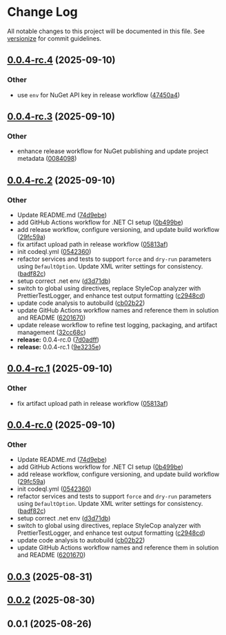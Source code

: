 # Change Log

All notable changes to this project will be documented in this file. See [versionize](https://github.com/versionize/versionize) for commit guidelines.

<a name="0.0.4-rc.4"></a>
## [0.0.4-rc.4](https://www.github.com/stasnowak/CodeCuisine/releases/tag/v0.0.4-rc.4) (2025-09-10)

### Other

* use `env` for NuGet API key in release workflow ([47450a4](https://www.github.com/stasnowak/CodeCuisine/commit/47450a41f90365a4bdad697da926d7a0170c23b0))

<a name="0.0.4-rc.3"></a>
## [0.0.4-rc.3](https://www.github.com/stasnowak/CodeCuisine/releases/tag/v0.0.4-rc.3) (2025-09-10)

### Other

* enhance release workflow for NuGet publishing and update project metadata ([0084098](https://www.github.com/stasnowak/CodeCuisine/commit/0084098521cbef2f692a043931a093da07f72531))

<a name="0.0.4-rc.2"></a>
## [0.0.4-rc.2](https://www.github.com/stasnowak/CodeCuisine/releases/tag/v0.0.4-rc.2) (2025-09-10)

### Other

* Update README.md ([74d9ebe](https://www.github.com/stasnowak/CodeCuisine/commit/74d9ebedbb7c574b2c1c8163aaebce197b058484))
* add GitHub Actions workflow for .NET CI setup ([0b499be](https://www.github.com/stasnowak/CodeCuisine/commit/0b499be95b92c3680b48a234f595d53f7d6289dc))
* add release workflow, configure versioning, and update build workflow ([29fc59a](https://www.github.com/stasnowak/CodeCuisine/commit/29fc59a87c4d9f52be065911fd55ae39f159839a))
* fix artifact upload path in release workflow ([05813af](https://www.github.com/stasnowak/CodeCuisine/commit/05813af437638759337cc09c397f809ebce5e3a7))
* init codeql.yml ([0542360](https://www.github.com/stasnowak/CodeCuisine/commit/05423602c909a42794b409b6a42de1f74aed2a4f))
* refactor services and tests to support `force` and `dry-run` parameters using `DefaultOption`. Update XML writer settings for consistency. ([badf82c](https://www.github.com/stasnowak/CodeCuisine/commit/badf82cf5f5c3376dd80bded4875156a7de88447))
* setup correct .net env ([d3d71db](https://www.github.com/stasnowak/CodeCuisine/commit/d3d71dba233f406913eb5c84f2d9e49bdad3ffc8))
* switch to global using directives, replace StyleCop analyzer with PrettierTestLogger, and enhance test output formatting ([c2948cd](https://www.github.com/stasnowak/CodeCuisine/commit/c2948cdddd493cdea7feaddfbad648288206ca77))
* update code analysis to autobuild ([cb02b22](https://www.github.com/stasnowak/CodeCuisine/commit/cb02b222b2752f7fd4959a14f02f31043f3338fb))
* update GitHub Actions workflow names and reference them in solution and README ([6201670](https://www.github.com/stasnowak/CodeCuisine/commit/62016700cbd119e6bc7acf21bf33eea9a4e2547a))
* update release workflow to refine test logging, packaging, and artifact management ([32cc68c](https://www.github.com/stasnowak/CodeCuisine/commit/32cc68c30e1b426a16c71204dacd8b2dadf25db1))
* **release:** 0.0.4-rc.0 ([7d0adff](https://www.github.com/stasnowak/CodeCuisine/commit/7d0adff9fff64d568c05517377e00fba54dcdc30))
* **release:** 0.0.4-rc.1 ([9e3235e](https://www.github.com/stasnowak/CodeCuisine/commit/9e3235e749dd27eebb147fe6d5670f1e4c30013e))

<a name="0.0.4-rc.1"></a>
## [0.0.4-rc.1](https://www.github.com/stasnowak/CodeCuisine/releases/tag/v0.0.4-rc.1) (2025-09-10)

### Other

* fix artifact upload path in release workflow ([05813af](https://www.github.com/stasnowak/CodeCuisine/commit/05813af437638759337cc09c397f809ebce5e3a7))

<a name="0.0.4-rc.0"></a>
## [0.0.4-rc.0](https://www.github.com/stasnowak/CodeCuisine/releases/tag/v0.0.4-rc.0) (2025-09-10)

### Other

* Update README.md ([74d9ebe](https://www.github.com/stasnowak/CodeCuisine/commit/74d9ebedbb7c574b2c1c8163aaebce197b058484))
* add GitHub Actions workflow for .NET CI setup ([0b499be](https://www.github.com/stasnowak/CodeCuisine/commit/0b499be95b92c3680b48a234f595d53f7d6289dc))
* add release workflow, configure versioning, and update build workflow ([29fc59a](https://www.github.com/stasnowak/CodeCuisine/commit/29fc59a87c4d9f52be065911fd55ae39f159839a))
* init codeql.yml ([0542360](https://www.github.com/stasnowak/CodeCuisine/commit/05423602c909a42794b409b6a42de1f74aed2a4f))
* refactor services and tests to support `force` and `dry-run` parameters using `DefaultOption`. Update XML writer settings for consistency. ([badf82c](https://www.github.com/stasnowak/CodeCuisine/commit/badf82cf5f5c3376dd80bded4875156a7de88447))
* setup correct .net env ([d3d71db](https://www.github.com/stasnowak/CodeCuisine/commit/d3d71dba233f406913eb5c84f2d9e49bdad3ffc8))
* switch to global using directives, replace StyleCop analyzer with PrettierTestLogger, and enhance test output formatting ([c2948cd](https://www.github.com/stasnowak/CodeCuisine/commit/c2948cdddd493cdea7feaddfbad648288206ca77))
* update code analysis to autobuild ([cb02b22](https://www.github.com/stasnowak/CodeCuisine/commit/cb02b222b2752f7fd4959a14f02f31043f3338fb))
* update GitHub Actions workflow names and reference them in solution and README ([6201670](https://www.github.com/stasnowak/CodeCuisine/commit/62016700cbd119e6bc7acf21bf33eea9a4e2547a))

<a name="0.0.3"></a>
## [0.0.3](https://www.github.com/stasnowak/CodeCuisine/releases/tag/v0.0.3) (2025-08-31)

<a name="0.0.2"></a>
## [0.0.2](https://www.github.com/stasnowak/CodeCuisine/releases/tag/v0.0.2) (2025-08-30)

<a name="0.0.1"></a>
## 0.0.1 (2025-08-26)

